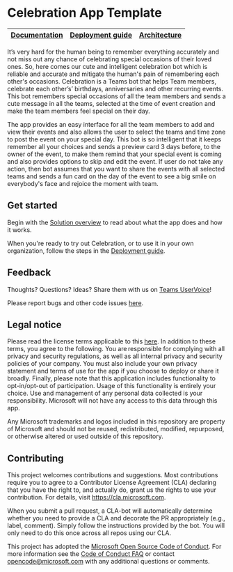 # Celebration App Template

| [Documentation](https://github.com/OfficeDev/microsoft-teams-celebrations-app/wiki) | [Deployment guide](https://github.com/OfficeDev/microsoft-teams-celebrations-app/wiki/Deployment-guide) | [Architecture](https://github.com/OfficeDev/microsoft-teams-celebrations-app/wiki/Solution-overview) |
| ---- | ---- | ---- |

It’s very hard for the human being to remember everything accurately and not miss out any chance of celebrating special occasions of their loved ones. So, here comes our cute and intelligent celebration bot which is reliable and accurate and mitigate the human's pain of remembering each other's occasions. Celebration is a Teams bot that helps Team members, celebrate each other’s’ birthdays, anniversaries and other recurring events. This bot remembers special occasions of all the team members and sends a cute message in all the teams, selected at the time of event creation and make the team members feel special on their day.

The app provides an easy interface for all the team members to add and view their events and also allows the user to select the teams and time zone to post the event on your special day. This bot is so intelligent that it keeps remember all your choices and sends a preview card 3 days before, to the owner of the event, to make them remind that your special event is coming and also provides options to skip and edit the event. If user do not take any action, then bot assumes that you want to share the events with all selected teams and sends a fun card on the day of the event to see a big smile on everybody's face and rejoice the moment with team.



## Get started

Begin with the [Solution overview](https://github.com/OfficeDev/microsoft-teams-celebrations-app/wiki/Solution-overview) to read about what the app does and how it works.

When you're ready to try out Celebration, or to use it in your own organization, follow the steps in the [Deployment guide](https://github.com/OfficeDev/microsoft-teams-celebrations-app/wiki/Deployment-guide).

## Feedback

Thoughts? Questions? Ideas? Share them with us on [Teams UserVoice](https://microsoftteams.uservoice.com/forums/555103-public)!

Please report bugs and other code issues [here](https://github.com/OfficeDev/microsoft-teams-company-communicator-app/issues/new).

## Legal notice

Please read the license terms applicable to this [here](https://github.com/OfficeDev/microsoft-teams-celebrations-app/blob/master/LICENSE). In addition to these terms, you agree to the following. You are responsible for complying with all privacy and security regulations, as well as all internal privacy and security policies of your company. You must also include your own privacy statement and terms of use for the app if you choose to deploy or share it broadly. Finally, please note that this application includes functionality to opt-in/opt-out of participation. Usage of this functionality is entirely your choice. Use and management of any personal data collected is your responsibility. Microsoft will not have any access to this data through this app.

Any Microsoft trademarks and logos included in this repository are property of Microsoft and should not be reused, redistributed, modified, repurposed, or otherwise altered or used outside of this repository.

## Contributing

This project welcomes contributions and suggestions.  Most contributions require you to agree to a
Contributor License Agreement (CLA) declaring that you have the right to, and actually do, grant us
the rights to use your contribution. For details, visit https://cla.microsoft.com.

When you submit a pull request, a CLA-bot will automatically determine whether you need to provide
a CLA and decorate the PR appropriately (e.g., label, comment). Simply follow the instructions
provided by the bot. You will only need to do this once across all repos using our CLA.

This project has adopted the [Microsoft Open Source Code of Conduct](https://opensource.microsoft.com/codeofconduct/).
For more information see the [Code of Conduct FAQ](https://opensource.microsoft.com/codeofconduct/faq/) or
contact [opencode@microsoft.com](mailto:opencode@microsoft.com) with any additional questions or comments.
